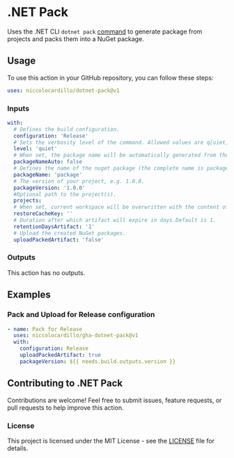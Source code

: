 # .NET Pack

Uses the .NET CLI `dotnet pack` [command](https://learn.microsoft.com/en-us/dotnet/core/tools/dotnet-pack) to generate package from projects and packs them into a NuGet package.

## Usage

To use this action in your GitHub repository, you can follow these steps:

```yaml
uses: niccolocardillo/dotnet-pack@v1
```

### Inputs

```yaml
with:
  # Defines the build configuration.
  configuration: 'Release'
  # Sets the verbosity level of the command. Allowed values are q[uiet], m[inimal], n[ormal], d[etailed], and diag[nostic].
  level: 'quiet'
  # When set, the package name will be automatically generated from the project name.
  packageNameAuto: false
  # Defines the name of the nuget package (the complete name is packageName.version).
  packageName: 'package'
  # The version of your project, e.g. 1.0.0.
  packageVersion: '1.0.0'
  #Optional path to the project(s).
  projects:
  # When set, current workspace will be overwritten with the content of the restore cache.
  restoreCacheKey: ''
  # Duration after which artifact will expire in days.Default is 1.
  retentionDaysArtifact: '1'
  # Upload the created NuGet packages.
  uploadPackedArtifact: 'false'
```

### Outputs

This action has no outputs.

## Examples

### Pack and Upload for Release configuration

```yaml
- name: Pack for Release
  uses: niccolocardillo/gha-dotnet-pack@v1
  with:
    configuration: Release
    uploadPackedArtifact: true
    packageVersion: ${{ needs.build.outputs.version }}
```

## Contributing to .NET Pack

Contributions are welcome! 
Feel free to submit issues, feature requests, or pull requests to help improve this action.

### License

This project is licensed under the MIT License - see the [LICENSE](LICENSE) file for details.